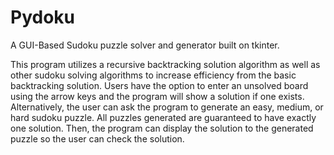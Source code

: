 # Pydoku
A GUI-Based Sudoku puzzle solver and generator built on tkinter.

This program utilizes a recursive backtracking solution algorithm as well as other sudoku solving algorithms to increase efficiency from the basic backtracking solution. Users have the option to enter an unsolved board using the arrow keys and the program will show a solution if one exists. Alternatively, the user can ask the program to generate an easy, medium, or hard sudoku puzzle. All puzzles generated are guaranteed to have exactly one solution. Then, the program can display the solution to the generated puzzle so the user can check the solution. 

